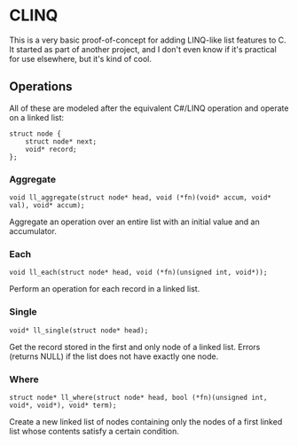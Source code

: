 # CLINQ

This is a very basic proof-of-concept for adding LINQ-like list features to C. It started as part of another project, and I don't even know if it's practical for use elsewhere, but it's kind of cool.

## Operations

All of these are modeled after the equivalent C#/LINQ operation and operate on a linked list:

	struct node {
		struct node* next;
		void* record;
	};

### Aggregate

	void ll_aggregate(struct node* head, void (*fn)(void* accum, void* val), void* accum);

Aggregate an operation over an entire list with an initial value and an accumulator.

### Each

	void ll_each(struct node* head, void (*fn)(unsigned int, void*));

Perform an operation for each record in a linked list.

### Single

	void* ll_single(struct node* head);

Get the record stored in the first and only node of a linked list. Errors (returns NULL) if the list does not have exactly one node.

### Where

	struct node* ll_where(struct node* head, bool (*fn)(unsigned int, void*, void*), void* term);

Create a new linked list of nodes containing only the nodes of a first linked list whose contents satisfy a certain condition.